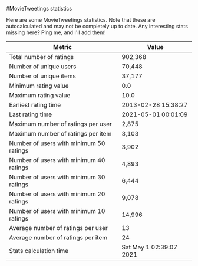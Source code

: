 #MovieTweetings statistics

Here are some MovieTweetings statistics. Note that these are autocalculated and may not be completely up to date. Any interesting stats missing here? Ping me, and I'll add them!

Metric | Value
--- | ---
Total number of ratings                 | 902,368
Number of unique users                  | 70,448
Number of unique items                  | 37,177
Minimum rating value                    | 0.0
Maximum rating value                    | 10.0
Earliest rating time                    | 2013-02-28 15:38:27
Last rating time                        | 2021-05-01 00:01:09
Maximum number of ratings per user      | 2,875
Maximum number of ratings per item      | 3,103
Number of users with minimum 50 ratings | 3,902
Number of users with minimum 40 ratings | 4,893
Number of users with minimum 30 ratings | 6,444
Number of users with minimum 20 ratings | 9,078
Number of users with minimum 10 ratings | 14,996
Average number of ratings per user      | 13
Average number of ratings per item      | 24
Stats calculation time                  | Sat May  1 02:39:07 2021

